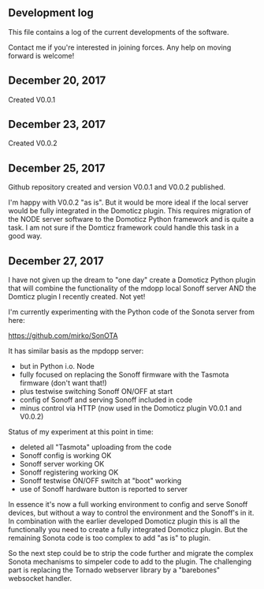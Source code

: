 Development log
-------------------
This file contains a log of the current developments of the software.

Contact me if you're interested in joining forces. Any help on moving forward is welcome!

December 20, 2017
-----------------
Created V0.0.1

December 23, 2017
-----------------
Created V0.0.2

December 25, 2017
-----------------

Github repository created and version V0.0.1 and V0.0.2 published.

I'm happy with V0.0.2 "as is". But it would be more ideal if the local server would be fully integrated in the Domoticz plugin. This requires migration of the NODE server software to the Domoticz Python framework and is quite a task. I am not sure if the Domticz framework could handle this task in a good way.

December 27, 2017
--------------------------
I have not given up the dream to "one day" create a Domoticz Python plugin that will
combine the functionality of the mdopp local Sonoff server AND the Domticz plugin I 
recently created. Not yet!

I'm currently experimenting with the Python code of the Sonota server from here:

https://github.com/mirko/SonOTA

It has similar basis as the mpdopp server:
- but in Python i.o. Node
- fully focused on replacing the Sonoff firmware with the Tasmota firmware (don't want that!)
- plus testwise switching Sonoff ON/OFF at start
- config of Sonoff and serving Sonoff included in code
- minus control via HTTP (now used in the Domoticz plugin V0.0.1 and V0.0.2)

Status of my experiment at this point in time:
- deleted all "Tasmota" uploading from the code
- Sonoff config is working OK
- Sonoff server working OK
- Sonoff registering working OK
- Sonoff testwise ON/OFF switch at "boot" working
- use of Sonoff hardware button is reported to server

In essence it's now a full working environment to config and serve Sonoff devices, but without a way to control the environment and the Sonoff's in it. In combination with the earlier developed Domoticz plugin this is all the functionally you need to create a fully integrated Domoticz plugin. But the remaining Sonota code is too complex to add "as is" to plugin.

So the next step could be to strip the code further and migrate the complex Sonota mechanisms to simpeler code to add to the plugin. The challenging part is replacing the Tornado webserver library by a "barebones" websocket handler.
